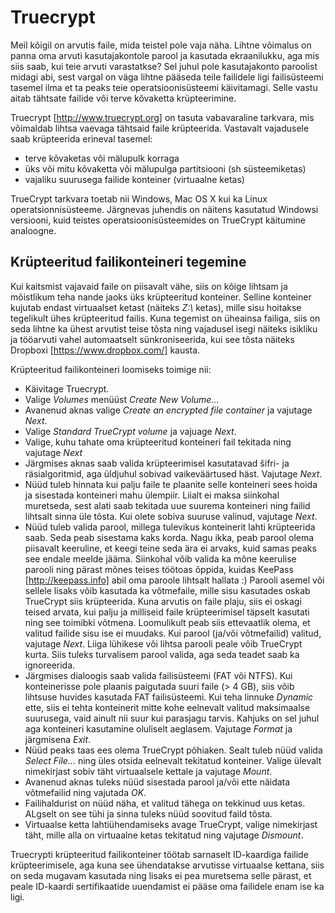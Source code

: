 Truecrypt
=========

Meil kõigil on arvutis faile, mida teistel pole vaja näha. Lihtne võimalus on panna oma arvuti kasutajakontole parool ja kasutada ekraanilukku, aga mis siis saab, kui teie arvuti varastatkse? Sel juhul pole kasutajakonto paroolist midagi abi, sest vargal on väga lihtne pääseda teile failidele ligi failisüsteemi tasemel ilma et ta peaks teie operatsioonisüsteemi käivitamagi. Selle vastu aitab tähtsate failide või terve kõvaketta krüpteerimine.

Truecrypt [http://www.truecrypt.org] on tasuta vabavaraline tarkvara, mis võimaldab lihtsa vaevaga tähtsaid faile krüpteerida. Vastavalt vajadusele saab krüpteerida erineval tasemel:

  - terve kõvaketas või mälupulk korraga
  - üks või mitu kõvaketta või mälupulga partitsiooni (sh süsteemiketas)
  - vajaliku suurusega failide konteiner (virtuaalne ketas)

TrueCrypt tarkvara toetab nii Windows, Mac OS X kui ka Linux operatsionnisüsteeme. Järgnevas juhendis on näitens kasutatud Windowsi versiooni, kuid teistes operatsioonisüsteemides on TrueCrypt käitumine analoogne.

Krüpteeritud failikonteineri tegemine
-------------------------------------

Kui kaitsmist vajavaid faile on piisavalt vähe, siis on kõige lihtsam ja mõistlikum teha nande jaoks üks krüpteeritud konteiner. Selline konteiner kujutab endast virtuaalset ketast (näiteks *Z:\\* ketas), mille sisu hoitakse tegelikult ühes krüpteeritud failis. Kuna tegemist on üheainsa failiga, siis on seda lihtne ka ühest arvutist teise tõsta ning vajadusel isegi näiteks isikliku ja tööarvuti vahel automaatselt sünkroniseerida, kui see tõsta näiteks Dropboxi  [https://www.dropbox.com/] kausta.

Krüpteeritud failikonteineri loomiseks toimige nii:

  - Käivitage Truecrypt.
  - Valige *Volumes* menüüst *Create New Volume...*
  - Avanenud aknas valige *Create an encrypted file container* ja vajutage *Next*.
  - Valige *Standard TrueCrypt volume* ja vajuage *Next*.
  - Valige, kuhu tahate oma krüpteeritud konteineri fail tekitada ning vajutage *Next*
  - Järgmises aknas saab valida krüpteerimisel kasutatavad šifri- ja räsialgoritmid, aga üldjuhul sobivad vaikeväärtused häst. Vajutage *Next*.
  - Nüüd tuleb hinnata kui palju faile te plaanite selle konteineri sees hoida ja sisestada konteineri mahu ülempiir. Liialt ei maksa siinkohal muretseda, sest alati saab tekitada uue suurema konteineri ning failid lihtsalt sinna üle tõsta. Kui olete sobiva suuruse valinud, vajutage *Next*.
  - Nüüd tuleb valida parool, millega tulevikus konteinerit lahti krüpteerida saab. Seda peab sisestama kaks korda. Nagu ikka, peab parool olema piisavalt keeruline, et keegi teine seda ära ei arvaks, kuid samas peaks see endale meelde jääma. Siinkohal võib valida ka mõne keerulise parooli ning pärast mõnes teises töötoas õppida, kuidas KeePass [http://keepass.info] abil oma paroole lihtsalt hallata :) Parooli asemel või sellele lisaks võib kasutada ka võtmefaile, mille sisu kasutades oskab TrueCrypt siis krüpteerida. Kuna arvutis on faile plaju, siis ei oskagi teised arvata, kui palju ja milliseid faile krüpteerimisel täpselt kasutati ning see toimibki võtmena. Loomulikult peab siis ettevaatlik olema, et valitud failide sisu ise ei muudaks. Kui parool (ja/või võtmefailid) valitud, vajutage *Next*. Liiga lühikese või lihtsa parooli peale võib TrueCrypt kurta. Siis tuleks turvalisem parool valida, aga seda teadet saab ka ignoreerida.
  - Järgmises dialoogis saab valida failisüsteemi (FAT või NTFS). Kui konteinerisse pole plaanis paigutada suuri faile (> 4 GB), siis võib lihtsuse huvides kasutada FAT failisüsteemi. Kui teha linnuke *Dynamic* ette, siis ei tehta konteinerit mitte kohe eelnevalt valitud maksimaalse suurusega, vaid ainult nii suur kui parasjagu tarvis. Kahjuks on sel juhul aga konteineri kasutamine oluliselt aeglasem. Vajutage *Format* ja järgmisena *Exit*.
  - Nüüd peaks taas ees olema TrueCrypt põhiaken. Sealt tuleb nüüd valida *Select File...* ning üles otsida eelnevalt tekitatud konteiner. Valige ülevalt nimekirjast sobiv täht virtuaalsele kettale ja vajutage *Mount*.
  - Avanenud aknas tuleks nüüd sisestada parool ja/või ette näidata võtmefailid ning vajutada *OK*.
  - Failihaldurist on nüüd näha, et valitud tähega on tekkinud uus ketas. ALgselt on see tühi ja sinna tuleks nüüd soovitud faild tõsta.
  - Virtuaalse ketta lahtiühendamiseks avage TrueCrypt, valige nimekirjast täht, mille alla on virtuaalne ketas tekitatud ning vajutage *Dismount*.


Truecrypti krüpteeritud failikonteiner töötab sarnaselt ID-kaardiga failide krüpteerimisele, aga kuna see ühendatakse arvutisse virtuaalse kettana, siis on seda mugavam kasutada ning lisaks ei pea muretsema selle pärast, et peale ID-kaardi sertifikaatide uuendamist ei pääse oma failidele enam ise ka ligi.

